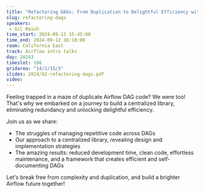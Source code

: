 ```yaml
---
title: "Refactoring DAGs: From Duplication to Delightful Efficiency with a Centralized Library"
slug: refactoring-dags
speakers:
 - Gil Reich
time_start: 2024-09-12 15:45:00
time_end: 2024-09-12 16:10:00
room: California East
track: Airflow intro talks
day: 20243
timeslot: 106
gridarea: "14/2/15/3"
slides: 2024/92-refactoring-dags.pdf
video: 
---
```


Feeling trapped in a maze of duplicate Airflow DAG code? We were too! That's why we embarked on a journey to build a centralized library, eliminating redundancy and unlocking delightful efficiency.

Join us as we share:
* The struggles of managing repetitive code across DAGs
* Our approach to a centralized library, revealing design and implementation strategies
* The amazing results: reduced development time, clean code, effortless maintenance, and a framework that creates efficient and self-documenting DAGs

Let's break free from complexity and duplication, and build a brighter Airflow future together!
